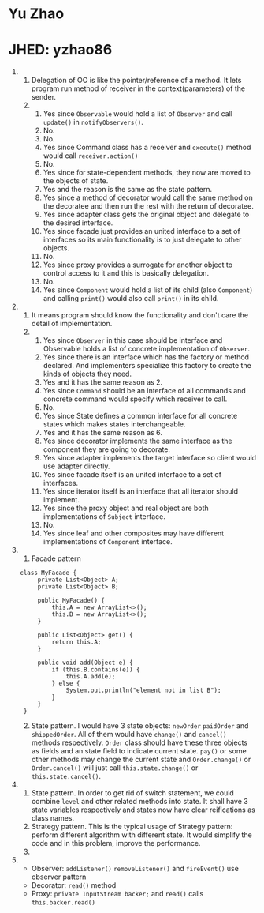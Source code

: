 # Yu Zhao
# JHED: yzhao86
1.
   1. Delegation of OO is like the pointer/reference of a method. It lets program run method of receiver in the context(parameters) of the sender.
   2.
      1. Yes since `Observable` would hold a list of `Observer` and call `update()` in `notifyObservers()`.
      2. No.
      3. No.
      4. Yes since Command class has a receiver and `execute()` method would call `receiver.action()`
      5. No.
      6. Yes since for state-dependent methods, they now are moved to the objects of state.
      7. Yes and the reason is the same as the state pattern.
      8. Yes since a method of decorator would call the same method on the decoratee and then run the rest with the return of decoratee.
      9. Yes since adapter class gets the original object and delegate to the desired interface.
      10. Yes since facade just provides an united interface to a set of interfaces so its main functionality is to just delegate to other objects.
      11. No.
      12. Yes since proxy provides a surrogate for another object to control access to it and this is basically delegation.
      13. No.
      14. Yes since `Component` would hold a list of its child (also `Component`) and calling `print()` would also call `print()` in its child.
2.
   1. It means program should know the functionality and don't care the detail of implementation.
   2.
      1. Yes since `Observer` in this case should be interface and Observable holds a list of concrete implementation of `Observer`.
      2. Yes since there is an interface which has the factory or method declared. And implementers specialize this factory to create the kinds of objects they need.
      3. Yes and it has the same reason as 2.
      4. Yes since `Command` should be an interface of all commands and concrete command would specify which receiver to call.
      5. No.
      6. Yes since State defines a common interface for all concrete states which makes states interchangeable.
      7. Yes and it has the same reason as 6.
      8. Yes since decorator implements the same interface as the component they are going to decorate.
      9. Yes since adapter implements the target interface so client would use adapter directly.
      10. Yes since facade itself is an united interface to a set of interfaces.
      11. Yes since iterator itself is an interface that all iterator should implement.
      12. Yes since the proxy object and real object are both implementations of `Subject` interface.
      13. No.
      14. Yes since leaf and other composites may have different implementations of `Component` interface.
3.
   1. Facade pattern
   ```
   class MyFacade {
		private List<Object> A;
		private List<Object> B;

		public MyFacade() {
			this.A = new ArrayList<>();
			this.B = new ArrayList<>();
		}

		public List<Object> get() {
			return this.A;
		}

		public void add(Object e) {
			if (this.B.contains(e)) {
				this.A.add(e);
			} else {
				System.out.println("element not in list B");
			}
		}
	}
   ```
   2. State pattern. I would have 3 state objects: `newOrder` `paidOrder` and `shippedOrder`. All of them would have `change()` and `cancel()` methods respectively. `Order` class should have these three objects as fields and an state field to indicate current state. `pay()` or some other methods may change the current state and `Order.change()` or `Order.cancel()` will just call `this.state.change()` or `this.state.cancel()`.
4.
   1. State pattern. In order to get rid of switch statement, we could combine `level` and other related methods into state. It shall have 3 state variables respectively and states now have clear reifications as class names.
   2. Strategy pattern. This is the typical usage of Strategy pattern: perform different algorithm with different state. It would simplify the code and in this problem, improve the performance.
   3.
5.
   - Observer: `addListener()` `removeListener()` and `fireEvent()` use observer pattern
   - Decorator: `read()` method
   - Proxy: `private InputStream backer;` and `read()` calls `this.backer.read()`
